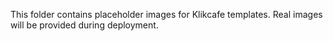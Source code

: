 This folder contains placeholder images for Klikcafe templates. Real images will be provided during deployment.
